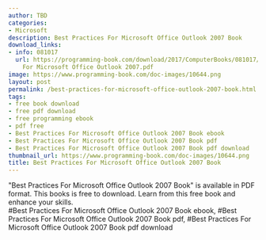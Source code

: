 ```yaml
---
author: TBD
categories:
- Microsoft
description: Best Practices For Microsoft Office Outlook 2007 Book
download_links:
- info: 081017
  url: https://programming-book.com/download/2017/ComputerBooks/081017/Best Practices
    For Microsoft Office Outlook 2007.pdf
image: https://www.programming-book.com/doc-images/10644.png
layout: post
permalink: /best-practices-for-microsoft-office-outlook-2007-book.html
tags:
- free book download
- free pdf download
- free programming ebook
- pdf free
- Best Practices For Microsoft Office Outlook 2007 Book ebook
- Best Practices For Microsoft Office Outlook 2007 Book pdf
- Best Practices For Microsoft Office Outlook 2007 Book pdf download
thumbnail_url: https://www.programming-book.com/doc-images/10644.png
title: Best Practices For Microsoft Office Outlook 2007 Book
---
```


 
<div class="item-desc text-justify">
  "Best Practices For Microsoft Office Outlook 2007 Book" is available in PDF format. This books is free to download. Learn from this free book and enhance your skills.
  <br>
  #Best Practices For Microsoft Office Outlook 2007 Book ebook, #Best Practices For Microsoft Office Outlook 2007 Book pdf, #Best Practices For Microsoft Office Outlook 2007 Book pdf download
</div>